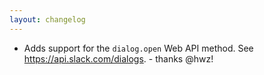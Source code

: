 ```yaml
---
layout: changelog
---
```

  * Adds support for the `dialog.open` Web API method.
  See <https://api.slack.com/dialogs>. - thanks @hwz!
